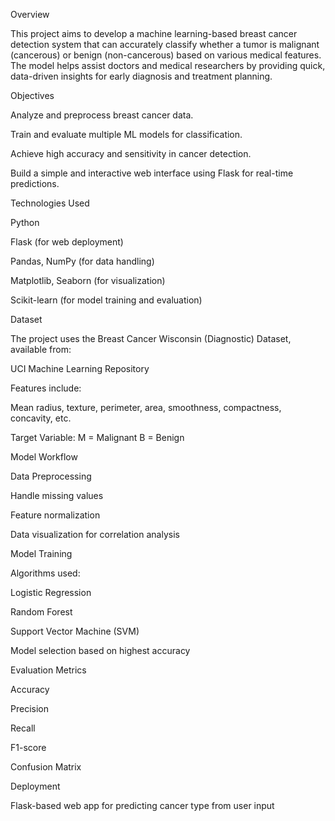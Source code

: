 Overview

This project aims to develop a machine learning-based breast cancer detection system that can accurately classify whether a tumor is malignant (cancerous) or benign (non-cancerous) based on various medical features.
The model helps assist doctors and medical researchers by providing quick, data-driven insights for early diagnosis and treatment planning.

 Objectives

Analyze and preprocess breast cancer data.

Train and evaluate multiple ML models for classification.

Achieve high accuracy and sensitivity in cancer detection.

Build a simple and interactive web interface using Flask for real-time predictions.

 Technologies Used

Python

Flask (for web deployment)

Pandas, NumPy (for data handling)

Matplotlib, Seaborn (for visualization)

Scikit-learn (for model training and evaluation)

 Dataset

The project uses the Breast Cancer Wisconsin (Diagnostic) Dataset, available from:

UCI Machine Learning Repository

Features include:

Mean radius, texture, perimeter, area, smoothness, compactness, concavity, etc.

Target Variable:
M = Malignant
B = Benign

 Model Workflow

Data Preprocessing

Handle missing values

Feature normalization

Data visualization for correlation analysis

Model Training

Algorithms used:

Logistic Regression

Random Forest

Support Vector Machine (SVM)

Model selection based on highest accuracy

Evaluation Metrics

Accuracy

Precision

Recall

F1-score

Confusion Matrix

Deployment

Flask-based web app for predicting cancer type from user input
